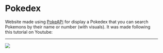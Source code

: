 <h1>Pokedex</h1>
Website made using <a href="https://pokeapi.co/">PokeAPi</a> for display a Pokedex that you can search Pokemons by their name or number (with visuals).
It was made following this tutorial on Youtube: <a href="https://www.youtube.com/watch?v=SjtdH3dWLa8&ab_channel=ManualdoDev">
<hr>
<img src="https://github.com/leticiaraujo1/Pokedex/assets/132929954/914f2590-0362-46ac-8829-0f91e286f04c">
